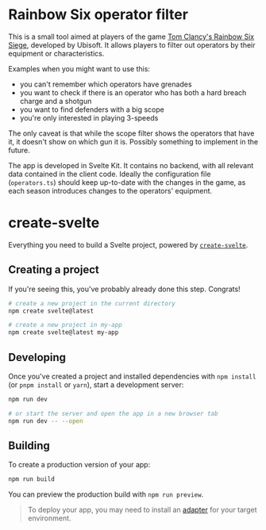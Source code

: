 # Rainbow Six operator filter

This is a small tool aimed at players of the game [Tom Clancy's Rainbow Six Siege](https://www.ubisoft.com/en-us/game/rainbow-six/siege), developed by Ubisoft. It allows players to filter out operators by their equipment or characteristics.

Examples when you might want to use this:

- you can't remember which operators have grenades
- you want to check if there is an operator who has both a hard breach charge and a shotgun
- you want to find defenders with a big scope
- you're only interested in playing 3-speeds

The only caveat is that while the scope filter shows the operators that have it, it doesn't show on which gun it is. Possibly something to implement in the future.

The app is developed in Svelte Kit. It contains no backend, with all relevant data contained in the client code. Ideally the configuration file (`operators.ts`) should keep up-to-date with the changes in the game, as each season introduces changes to the operators' equipment.

# create-svelte

Everything you need to build a Svelte project, powered by [`create-svelte`](https://github.com/sveltejs/kit/tree/master/packages/create-svelte).

## Creating a project

If you're seeing this, you've probably already done this step. Congrats!

```bash
# create a new project in the current directory
npm create svelte@latest

# create a new project in my-app
npm create svelte@latest my-app
```

## Developing

Once you've created a project and installed dependencies with `npm install` (or `pnpm install` or `yarn`), start a development server:

```bash
npm run dev

# or start the server and open the app in a new browser tab
npm run dev -- --open
```

## Building

To create a production version of your app:

```bash
npm run build
```

You can preview the production build with `npm run preview`.

> To deploy your app, you may need to install an [adapter](https://kit.svelte.dev/docs/adapters) for your target environment.

